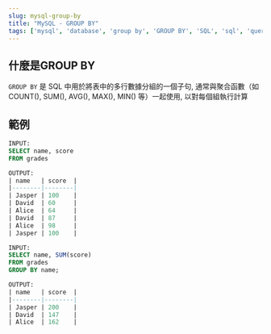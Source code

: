 ```yaml
---
slug: mysql-group-by
title: "MySQL - GROUP BY"
tags: ['mysql', 'database', 'group by', 'GROUP BY', 'SQL', 'sql', 'query']
---
```


## 什麼是GROUP BY
`GROUP BY` 是 SQL 中用於將表中的多行數據分組的一個子句, 通常與聚合函數（如 COUNT(), SUM(), AVG(), MAX(), MIN() 等）一起使用, 以對每個組執行計算

## 範例
```sql
INPUT:
SELECT name, score
FROM grades

OUTPUT:
| name   | score  |
|--------|--------|
| Jasper | 100    |
| David  | 60     |
| Alice  | 64     |
| David  | 87     |
| Alice  | 98     |
| Jasper | 100    |

INPUT:
SELECT name, SUM(score)
FROM grades
GROUP BY name;

OUTPUT:
| name   | score  |
|--------|--------|
| Jasper | 200    |
| David  | 147    |
| Alice  | 162    |
```